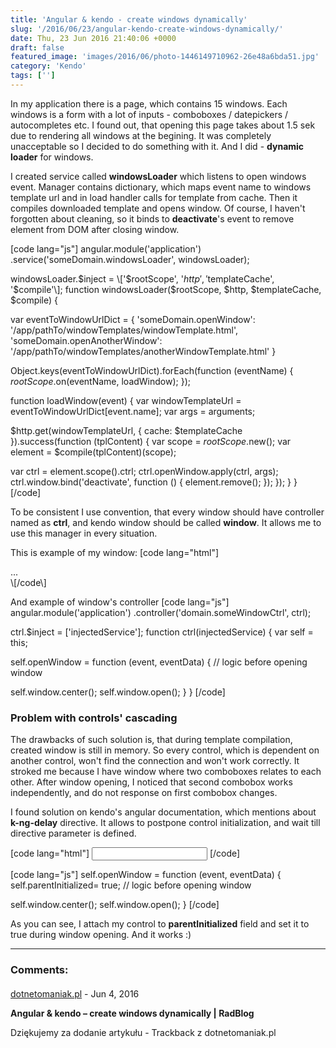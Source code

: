 ```yaml
---
title: 'Angular & kendo - create windows dynamically'
slug: '/2016/06/23/angular-kendo-create-windows-dynamically/'
date: Thu, 23 Jun 2016 21:40:06 +0000
draft: false
featured_image: 'images/2016/06/photo-1446149710962-26e48a6bda51.jpg'
category: 'Kendo'
tags: ['']
---
```


In my application there is a page, which contains 15 windows. Each windows is a form with a lot of inputs - comboboxes / datepickers / autocompletes etc. I found out, that opening this page takes about 1.5 sek due to rendering all windows at the begining. It was completely unacceptable so I decided to do something with it. And I did - **dynamic loader** for windows.

I created service called **windowsLoader** which listens to open windows event. Manager contains dictionary, which maps event name to windows template url and in load handler calls for template from cache. Then it compiles downloaded template and opens window. Of course, I haven't forgotten about cleaning, so it binds to **deactivate**'s event to remove element from DOM after closing window.

\[code lang="js"\]
angular.module('application')
 .service('someDomain.windowsLoader', windowsLoader);

windowsLoader.$inject = \['$rootScope', '$http', '$templateCache', '$compile'\];
function windowsLoader($rootScope, $http, $templateCache, $compile) {

 var eventToWindowUrlDict = {
 'someDomain.openWindow': '/app/pathTo/windowTemplates/windowTemplate.html',
 'someDomain.openAnotherWindow': '/app/pathTo/windowTemplates/anotherWindowTemplate.html'
 }

 Object.keys(eventToWindowUrlDict).forEach(function (eventName) {
 $rootScope.$on(eventName, loadWindow);
 });

 function loadWindow(event) {
 var windowTemplateUrl = eventToWindowUrlDict\[event.name\];
 var args = arguments;

 $http.get(windowTemplateUrl, { cache: $templateCache }).success(function (tplContent) {
 var scope = $rootScope.$new();
 var element = $compile(tplContent)(scope);

 var ctrl = element.scope().ctrl;
 ctrl.openWindow.apply(ctrl, args);
 ctrl.window.bind('deactivate', function () {
 element.remove();
 });
 });
 }
}
\[/code\]

To be consistent I use convention, that every window should have controller named as **ctrl**, and kendo window should be called **window**. It allows me to use this manager in every situation.

This is example of my window:
\[code lang="html"\]
<div kendo-window="ctrl.window" ng-controller="domain.someWindowCtrl as ctrl" 
 k-modal="true" k-visible="false">
 ...
</div>
\[/code\]

And example of window's controller
\[code lang="js"\]
angular.module('application')
 .controller('domain.someWindowCtrl', ctrl);

ctrl.$inject = \['injectedService'\];
function ctrl(injectedService) {
 var self = this;

 self.openWindow = function (event, eventData) {
 // logic before opening window

 self.window.center();
 self.window.open();
 }
}
\[/code\]

### Problem with controls' cascading

The drawbacks of such solution is, that during template compilation, created window is still in memory. So every control, which is dependent on another control, won't find the connection and won't work correctly. It stroked me because I have window where two comboboxes relates to each other. After window opening, I noticed that second combobox works independently, and do not response on first combobox changes.

I found solution on kendo's angular documentation, which mentions about **k-ng-delay** directive. It allows to postpone control initialization, and wait till directive parameter is defined.

\[code lang="html"\]
<input kendo-drop-down-list k-ng-model="ctrl.modelId" k-cascade-from="'parentControlId'" 
 k-cascade-from-field="'fieldId'" k-ng-delay="ctrl.parentInitialized"
 k-data-source="ctrl.list" k-data-value-field="'id'" k-data-text-field="'number'" />
\[/code\]

\[code lang="js"\]
self.openWindow = function (event, eventData) {
 self.parentInitialized= true;
 // logic before opening window

 self.window.center();
 self.window.open();
}
\[/code\]

As you can see, I attach my control to **parentInitialized** field and set it to true during window opening. And it works :)

---
### Comments:
#### 
[dotnetomaniak.pl](http://dotnetomaniak.pl/Angular-kendo-create-windows-dynamically-RadBlog "") - <time datetime="2016-06-23 22:40:58">Jun 4, 2016</time>

**Angular & kendo – create windows dynamically | RadBlog**

Dziękujemy za dodanie artykułu - Trackback z dotnetomaniak.pl
